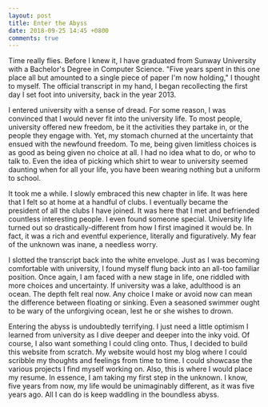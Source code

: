```yaml
---
layout: post
title: Enter the Abyss
date: 2018-09-25 14:45 +0800
comments: true
---
```


Time really flies. Before I knew it, I have graduated from Sunway University
with a Bachelor's Degree in Computer Science. "Five years spent in this one
place all but amounted to a single piece of paper I'm now holding," I thought
to myself. The official transcript in my hand, I began recollecting the first
day I set foot into university, back in the year 2013.

I entered university with a sense of dread. For some reason, I was convinced
that I would never fit into the university life. To most people, university
offered new freedom, be it the activities they partake in, or the people they
engage with. Yet, my stomach churned at the uncertainty that ensued with the
newfound freedom. To me, being given limitless choices is as good as being
given no choice at all. I had no idea what to do, or who to talk to. Even the
idea of picking which shirt to wear to university seemed daunting when for all
your life, you have been wearing nothing but a uniform to school.

It took me a while. I slowly embraced this new chapter in life. It was here
that I felt so at home at a handful of clubs. I eventually became the president
of all the clubs I have joined. It was here that I met and befriended countless
interesting people. I even found someone special. University life turned out so
drastically-different from how I first imagined it would be. In fact, it was a
rich and eventful experience, literally and figuratively. My fear of the
unknown was inane, a needless worry.

I slotted the transcript back into the white envelope. Just as I was becoming
comfortable with university, I found myself flung back into an all-too familiar
position.  Once again, I am faced with a new stage in life, one riddled with
more choices and uncertainty. If university was a lake, adulthood is an ocean.
The depth felt real now. Any choice I make or avoid now can mean the difference
between floating or sinking. Even a seasoned swimmer ought to be wary of the
unforgiving ocean, lest he or she wishes to drown.

Entering the abyss is undoubtedly terrifying. I just need a little optimism I
learned from university as I dive deeper and deeper into the inky void. Of
course, I also want something I could cling onto. Thus, I decided to build this
website from scratch. My website would host my blog where I could scribble my
thoughts and feelings from time to time. I could showcase the various projects
I find myself working on. Also, this is where I would place my resume. In
essence, I am taking my first step in the unknown. I know, five years from now,
my life would be unimaginably different, as it was five years ago. All I can do
is keep waddling in the boundless abyss.
